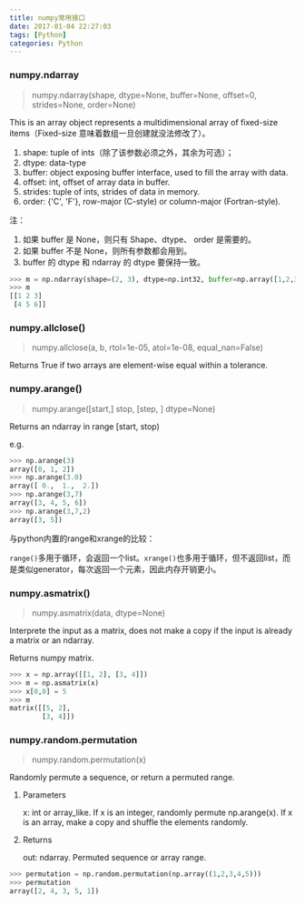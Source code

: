 ```yaml
---
title: numpy常用接口
date: 2017-01-04 22:27:03
tags: [Python]
categories: Python
---
```


### numpy.ndarray

> numpy.ndarray(shape, dtype=None, buffer=None, offset=0, strides=None, order=None)

This is an array object represents a multidimensional array of fixed-size items（Fixed-size 意味着数组一旦创建就没法修改了）。

1. shape: tuple of ints（除了该参数必须之外，其余为可选）；
2. dtype: data-type
3. buffer: object exposing buffer interface, used to fill the array with data.
4. offset: int, offset of array data in buffer.
5. strides: tuple of ints, strides of data in memory.
6. order: {'C', 'F'}, row-major (C-style) or column-major (Fortran-style).

注：

1. 如果 buffer 是 None，则只有 Shape、dtype、 order 是需要的。
2. 如果 buffer 不是 None，则所有参数都会用到。
3. buffer 的 dtype 和 ndarray 的 dtype 要保持一致。

```python
>>> m = np.ndarray(shape=(2, 3), dtype=np.int32, buffer=np.array([1,2,3,4,5,6], dtype=np.int32))
>>> m
[[1 2 3]
 [4 5 6]]
```

### numpy.allclose()

> numpy.allclose(a, b, rtol=1e-05, atol=1e-08, equal_nan=False)

Returns True if two arrays are element-wise equal within a tolerance.

### numpy.arange()

> numpy.arange([start,] stop, [step, ] dtype=None)

Returns an ndarray in range [start, stop)

e.g. 

```python
>>> np.arange(3)
array([0, 1, 2])
>>> np.arange(3.0)
array([ 0.,  1.,  2.])
>>> np.arange(3,7)
array([3, 4, 5, 6])
>>> np.arange(3,7,2)
array([3, 5])
```

与python内置的range和xrange的比较：

`range()`多用于循环，会返回一个list。`xrange()`也多用于循环，但不返回list，而是类似generator，每次返回一个元素，因此内存开销更小。

### numpy.asmatrix()

> numpy.asmatrix(data, dtype=None)

Interprete the input as a matrix, does not make a copy if the input is already a matrix or an ndarray.

Returns numpy matrix.

```python
>>> x = np.array([[1, 2], [3, 4]])
>>> m = np.asmatrix(x)
>>> x[0,0] = 5
>>> m
matrix([[5, 2],
        [3, 4]])
```

### numpy.random.permutation

> numpy.random.permutation(x)

Randomly permute a sequence, or return a permuted range.

1. Parameters

   x: int or array_like. If x is an integer, randomly permute np.arange(x). If x is an array, make a copy and shuffle the elements randomly.

2. Returns

   out: ndarray. Permuted sequence or array range.

```python
>>> permutation = np.random.permutation(np.array((1,2,3,4,5)))
>>> permutation
array([2, 4, 3, 5, 1])
```







